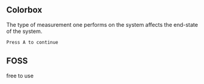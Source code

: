 ## Colorbox

The type of measurement one performs on the system affects the end-state of the system.

```Press A to continue```


## FOSS

$$$$ free to use $$$$
